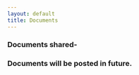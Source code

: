 ```yaml
---
layout: default
title: Documents
---
```


<div id ="documents">

<h3> Documents shared-<h3>

Documents will be posted in future.


</div>

